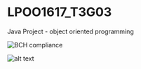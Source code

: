 # LPOO1617_T3G03

Java Project - object oriented programming

![BCH compliance](https://bettercodehub.com/edge/badge/luisnmartins/LPOO1617_T3G03?token=862f0ba8b48bee0b02c4e77b6627c0334f4f5e1e)


![alt text][EclEmma]

[EclEmma]: https://github.com/luisnmartins/LPOO1617_T3G03/C02/ScreenShots/EclEmmaTest.png "EclEmma Test"

